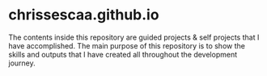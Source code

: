# chrissescaa.github.io

The contents inside this repository are guided projects & self projects that I have accomplished. The main purpose of this repository is to show the skills and outputs that I have created all throughout the development journey.
